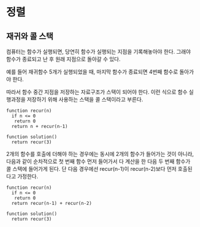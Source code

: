# 정렬
## 재귀와 콜 스택
컴퓨터는 함수가 실행되면, 당연히 함수가 실행되는 지점을 기록해놓아야 한다. 그래야 함수가 종료되고 난 후 원래 지점으로 돌아갈 수 있다. 

예를 들어 재귀함수 5개가 실행되었을 때, 마지막 함수가 종료되면 4번째 함수로 돌아가야 한다. 

따라서 함수 중간 지점을 저장하는 자료구조가 스택이 되어야 한다. 이런 식으로 함수 실행과정을 저장하기 위해 사용하는 스택을 콜 스택이라고 부른다.

```
function recur(n)
  if n <= 0
   return 0
  return n + recur(n-1)

function solution()
  return recur(3)
```

2개의 함수를 호출에 더해야 하는 경우에는 동시에 2개의 함수가 들어가는 것이 아니라, 다음과 같이 순차적으로 첫 번째 함수 먼저 들어가서 다 계산을 한 다음 두 번째 함수가 콜 스택에 들어가게 된다. 단 다음 경우에선 recur(n-1)이 recur(n-2)보다 먼저 호출된다고 가정한다.

```
function recur(n)
  if n <= 0
   return 0
  return recur(n-1) + recur(n-2)

function solution()
  return recur(3)
```

